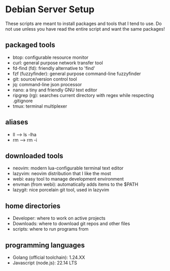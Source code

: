 # Debian Server Setup

These scripts are meant to install packages and tools that I tend to use.
Do not use unless you have read the entire script and want the same packages!

## packaged tools

- btop: configurable resource monitor
- curl: general purpose network transfer tool
- fd-find (fd): friendly alternative to 'find'
- fzf (fuzzyfinder): general purpose command-line fuzzyfinder
- git: source/version control tool
- jq: command-line json processor
- nano: a tiny and friendly GNU text editor
- ripgrep (rg): searches current directory with regex while respecting .gitignore
- tmux: terminal multiplexer

## aliases

- ll --> ls -lha
- rm --> rm -i

## downloaded tools

- neovim: modern lua-configurable terminal text editor
- lazyvim: neovim distribution that I like the most
- webi: easy tool to manage development environment
- envman (from webi): automatically adds items to the $PATH
- lazygit: nice porcelain git tool, used in lazyvim

## home directories

- Developer: where to work on active projects
- Downloads: where to download git repos and other files
- scripts: where to run programs from

## programming languages

- Golang (official toolchain): 1.24.XX
- Javascript (node.js): 22.14 LTS
